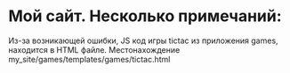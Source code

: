 # Мой сайт. Несколько примечаний:
Из-за возникающей ошибки, JS код игры tictac из приложения games, находится в HTML файле. Местонахождение my_site/games/templates/games/tictac.html
